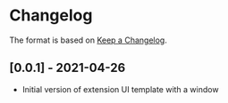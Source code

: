 # Changelog

The format is based on [Keep a Changelog](https://keepachangelog.com/en/1.0.0/).


## [0.0.1] - 2021-04-26
- Initial version of extension UI template with a window

